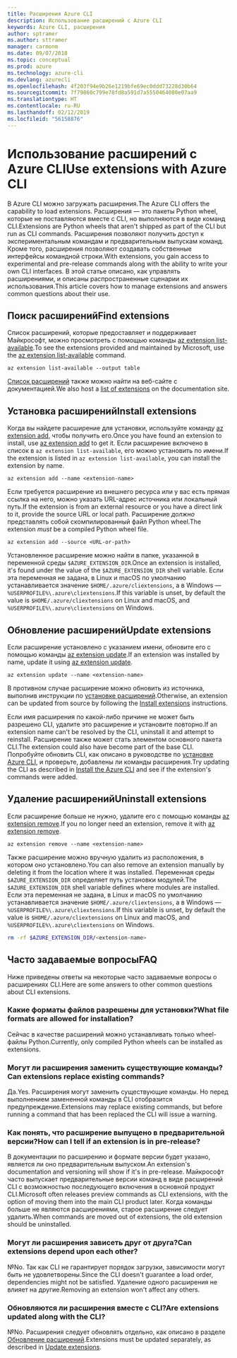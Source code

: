 ```yaml
---
title: Расширения Azure CLI
description: Использование расширений с Azure CLI
keywords: Azure CLI, расширения
author: sptramer
ms.author: sttramer
manager: carmonm
ms.date: 09/07/2018
ms.topic: conceptual
ms.prod: azure
ms.technology: azure-cli
ms.devlang: azurecli
ms.openlocfilehash: 4f203f94e9b26e1219bfe69ec0ddd73228d30b64
ms.sourcegitcommit: 7f79860c799e78fd8a591d7a5550464080e07aa9
ms.translationtype: HT
ms.contentlocale: ru-RU
ms.lasthandoff: 02/12/2019
ms.locfileid: "56158876"
---
```

# <a name="use-extensions-with-azure-cli"></a><span data-ttu-id="ed339-104">Использование расширений с Azure CLI</span><span class="sxs-lookup"><span data-stu-id="ed339-104">Use extensions with Azure CLI</span></span> 

<span data-ttu-id="ed339-105">В Azure CLI можно загружать расширения.</span><span class="sxs-lookup"><span data-stu-id="ed339-105">The Azure CLI offers the capability to load extensions.</span></span> <span data-ttu-id="ed339-106">Расширения — это пакеты Python wheel, которые не поставляются вместе с CLI, но выполняются в виде команд CLI.</span><span class="sxs-lookup"><span data-stu-id="ed339-106">Extensions are Python wheels that aren't shipped as part of the CLI but run as CLI commands.</span></span>
<span data-ttu-id="ed339-107">Расширения позволяют получить доступ к экспериментальным командам и предварительным выпускам команд. Кроме того, расширения позволяют создавать собственные интерфейсы командной строки.</span><span class="sxs-lookup"><span data-stu-id="ed339-107">With extensions, you gain access to experimental and pre-release commands along with the ability to write your own CLI interfaces.</span></span> <span data-ttu-id="ed339-108">В этой статье описано, как управлять расширениями, и описаны распространенные сценарии их использования.</span><span class="sxs-lookup"><span data-stu-id="ed339-108">This article covers how to manage extensions and answers common questions about their use.</span></span>

## <a name="find-extensions"></a><span data-ttu-id="ed339-109">Поиск расширений</span><span class="sxs-lookup"><span data-stu-id="ed339-109">Find extensions</span></span>

<span data-ttu-id="ed339-110">Список расширений, которые предоставляет и поддерживает Майкрософт, можно просмотреть с помощью команды [az extension list-available](/cli/azure/extension#az-extension-list-available).</span><span class="sxs-lookup"><span data-stu-id="ed339-110">To see the extensions provided and maintained by Microsoft, use the [az extension list-available](/cli/azure/extension#az-extension-list-available) command.</span></span>

```azurecli-interactive
az extension list-available --output table
```

<span data-ttu-id="ed339-111">[Список расширений](azure-cli-extensions-list.md) также можно найти на веб-сайте с документацией.</span><span class="sxs-lookup"><span data-stu-id="ed339-111">We also host a [list of extensions](azure-cli-extensions-list.md) on the documentation site.</span></span>

## <a name="install-extensions"></a><span data-ttu-id="ed339-112">Установка расширений</span><span class="sxs-lookup"><span data-stu-id="ed339-112">Install extensions</span></span>

<span data-ttu-id="ed339-113">Когда вы найдете расширение для установки, используйте команду [az extension add](https://docs.microsoft.com/cli/azure/extension#az-extension-add), чтобы получить его.</span><span class="sxs-lookup"><span data-stu-id="ed339-113">Once you have found an extension to install, use [az extension add](https://docs.microsoft.com/cli/azure/extension#az-extension-add) to get it.</span></span> <span data-ttu-id="ed339-114">Если расширение включено в список в `az extension list-available`, его можно установить по имени.</span><span class="sxs-lookup"><span data-stu-id="ed339-114">If the extension is listed in `az extension list-available`, you can install the extension by name.</span></span>

```azurecli-interactive
az extension add --name <extension-name>
```

<span data-ttu-id="ed339-115">Если требуется расширение из внешнего ресурса или у вас есть прямая ссылка на него, можно указать URL-адрес источника или локальный путь.</span><span class="sxs-lookup"><span data-stu-id="ed339-115">If the extension is from an external resource or you have a direct link to it, provide the source URL or local path.</span></span> <span data-ttu-id="ed339-116">Расширение _должно_ представлять собой скомпилированный файл Python wheel.</span><span class="sxs-lookup"><span data-stu-id="ed339-116">The extension _must_ be a compiled Python wheel file.</span></span>

```azurecli-interactive
az extension add --source <URL-or-path>
```

<span data-ttu-id="ed339-117">Установленное расширение можно найти в папке, указанной в переменной среды `$AZURE_EXTENSION_DIR`.</span><span class="sxs-lookup"><span data-stu-id="ed339-117">Once an extension is installed, it's found under the value of the `$AZURE_EXTENSION_DIR` shell variable.</span></span> <span data-ttu-id="ed339-118">Если эта переменная не задана, в Linux и macOS по умолчанию устанавливается значение `$HOME/.azure/cliextensions`, а в Windows — `%USERPROFILE%\.azure\cliextensions`.</span><span class="sxs-lookup"><span data-stu-id="ed339-118">If this variable is unset, by default the value is `$HOME/.azure/cliextensions` on Linux and macOS, and `%USERPROFILE%\.azure\cliextensions` on Windows.</span></span>

## <a name="update-extensions"></a><span data-ttu-id="ed339-119">Обновление расширений</span><span class="sxs-lookup"><span data-stu-id="ed339-119">Update extensions</span></span>

<span data-ttu-id="ed339-120">Если расширение установлено с указанием имени, обновите его с помощью команды [az extension update](https://docs.microsoft.com/cli/azure/extension#az-extension-update).</span><span class="sxs-lookup"><span data-stu-id="ed339-120">If an extension was installed by name, update it using [az extension update](https://docs.microsoft.com/cli/azure/extension#az-extension-update).</span></span>

```azurecli-interactive
az extension update --name <extension-name>
```

<span data-ttu-id="ed339-121">В противном случае расширение можно обновить из источника, выполнив инструкции по [установке расширений](#install-extensions).</span><span class="sxs-lookup"><span data-stu-id="ed339-121">Otherwise, an extension can be updated from source by following the [Install extensions](#install-extensions) instructions.</span></span>

<span data-ttu-id="ed339-122">Если имя расширения по какой-либо причине не может быть разрешено CLI, удалите это расширение и установите повторно.</span><span class="sxs-lookup"><span data-stu-id="ed339-122">If an extension name can't be resolved by the CLI, uninstall it and attempt to reinstall.</span></span> <span data-ttu-id="ed339-123">Расширение также может стать элементом основного пакета CLI.</span><span class="sxs-lookup"><span data-stu-id="ed339-123">The extension could also have become part of the base CLI.</span></span>
<span data-ttu-id="ed339-124">Попробуйте обновить CLI, как описано в руководстве по [установке Azure CLI](install-azure-cli.md), и проверьте, добавлены ли команды расширения.</span><span class="sxs-lookup"><span data-stu-id="ed339-124">Try updating the CLI as described in [Install the Azure CLI](install-azure-cli.md) and see if the extension's commands were added.</span></span>

## <a name="uninstall-extensions"></a><span data-ttu-id="ed339-125">Удаление расширений</span><span class="sxs-lookup"><span data-stu-id="ed339-125">Uninstall extensions</span></span>

<span data-ttu-id="ed339-126">Если расширение больше не нужно, удалите его с помощью команды [az extension remove](https://docs.microsoft.com/cli/azure/extension#az-extension-remove).</span><span class="sxs-lookup"><span data-stu-id="ed339-126">If you no longer need an extension, remove it with [az extension remove](https://docs.microsoft.com/cli/azure/extension#az-extension-remove).</span></span>

```azurecli-interactive
az extension remove --name <extension-name>
```

<span data-ttu-id="ed339-127">Также расширение можно вручную удалить из расположения, в котором оно установлено.</span><span class="sxs-lookup"><span data-stu-id="ed339-127">You can also remove an extension manually by deleting it from the location where it was installed.</span></span> <span data-ttu-id="ed339-128">Переменная среды `$AZURE_EXTENSION_DIR` определяет путь установки модулей.</span><span class="sxs-lookup"><span data-stu-id="ed339-128">The `$AZURE_EXTENSION_DIR` shell variable defines where modules are installed.</span></span>
<span data-ttu-id="ed339-129">Если эта переменная не задана, в Linux и macOS по умолчанию устанавливается значение `$HOME/.azure/cliextensions`, а в Windows — `%USERPROFILE%\.azure\cliextensions`.</span><span class="sxs-lookup"><span data-stu-id="ed339-129">If this variable is unset, by default the value is `$HOME/.azure/cliextensions` on Linux and macOS, and `%USERPROFILE%\.azure\cliextensions` on Windows.</span></span>

```bash
rm -rf $AZURE_EXTENSION_DIR/<extension-name>
```

## <a name="faq"></a><span data-ttu-id="ed339-130">Часто задаваемые вопросы</span><span class="sxs-lookup"><span data-stu-id="ed339-130">FAQ</span></span>

<span data-ttu-id="ed339-131">Ниже приведены ответы на некоторые часто задаваемые вопросы о расширениях CLI.</span><span class="sxs-lookup"><span data-stu-id="ed339-131">Here are some answers to other common questions about CLI extensions.</span></span>

### <a name="what-file-formats-are-allowed-for-installation"></a><span data-ttu-id="ed339-132">Какие форматы файлов разрешены для установки?</span><span class="sxs-lookup"><span data-stu-id="ed339-132">What file formats are allowed for installation?</span></span>

<span data-ttu-id="ed339-133">Сейчас в качестве расширений можно устанавливать только wheel-файлы Python.</span><span class="sxs-lookup"><span data-stu-id="ed339-133">Currently, only compiled Python wheels can be installed as extensions.</span></span>

### <a name="can-extensions-replace-existing-commands"></a><span data-ttu-id="ed339-134">Могут ли расширения заменить существующие команды?</span><span class="sxs-lookup"><span data-stu-id="ed339-134">Can extensions replace existing commands?</span></span>

<span data-ttu-id="ed339-135">Да.</span><span class="sxs-lookup"><span data-stu-id="ed339-135">Yes.</span></span> <span data-ttu-id="ed339-136">Расширения могут заменить существующие команды. Но перед выполнением замененной команды в CLI отобразится предупреждение.</span><span class="sxs-lookup"><span data-stu-id="ed339-136">Extensions may replace existing commands, but before running a command that has been replaced the CLI will issue a warning.</span></span>

### <a name="how-can-i-tell-if-an-extension-is-in-pre-release"></a><span data-ttu-id="ed339-137">Как понять, что расширение выпущено в предварительной версии?</span><span class="sxs-lookup"><span data-stu-id="ed339-137">How can I tell if an extension is in pre-release?</span></span>

<span data-ttu-id="ed339-138">В документации по расширению и формате версии будет указано, является ли оно предварительным выпуском.</span><span class="sxs-lookup"><span data-stu-id="ed339-138">An extension's documentation and versioning will show if it's in pre-release.</span></span> <span data-ttu-id="ed339-139">Майкрософт часто выпускает предварительные версии команд в виде расширений CLI с возможностью последующего включения в основной продукт CLI.</span><span class="sxs-lookup"><span data-stu-id="ed339-139">Microsoft often releases preview commands as CLI extensions, with the option of moving them into the main CLI product later.</span></span> <span data-ttu-id="ed339-140">Когда команды больше не являются расширениями, старое расширение следует удалить.</span><span class="sxs-lookup"><span data-stu-id="ed339-140">When commands are moved out of extensions, the old extension should be uninstalled.</span></span> 

### <a name="can-extensions-depend-upon-each-other"></a><span data-ttu-id="ed339-141">Могут ли расширения зависеть друг от друга?</span><span class="sxs-lookup"><span data-stu-id="ed339-141">Can extensions depend upon each other?</span></span>

<span data-ttu-id="ed339-142">№</span><span class="sxs-lookup"><span data-stu-id="ed339-142">No.</span></span> <span data-ttu-id="ed339-143">Так как CLI не гарантирует порядок загрузки, зависимости могут быть не удовлетворены.</span><span class="sxs-lookup"><span data-stu-id="ed339-143">Since the CLI doesn't guarantee a load order, dependencies might not be satisfied.</span></span> <span data-ttu-id="ed339-144">Удаление одного расширения не влияет на другие.</span><span class="sxs-lookup"><span data-stu-id="ed339-144">Removing an extension won't affect any others.</span></span>

### <a name="are-extensions-updated-along-with-the-cli"></a><span data-ttu-id="ed339-145">Обновляются ли расширения вместе с CLI?</span><span class="sxs-lookup"><span data-stu-id="ed339-145">Are extensions updated along with the CLI?</span></span>

<span data-ttu-id="ed339-146">№</span><span class="sxs-lookup"><span data-stu-id="ed339-146">No.</span></span> <span data-ttu-id="ed339-147">Расширения следует обновлять отдельно, как описано в разделе [Обновление расширений](#update-extensions).</span><span class="sxs-lookup"><span data-stu-id="ed339-147">Extensions must be updated separately, as described in [Update extensions](#update-extensions).</span></span>
